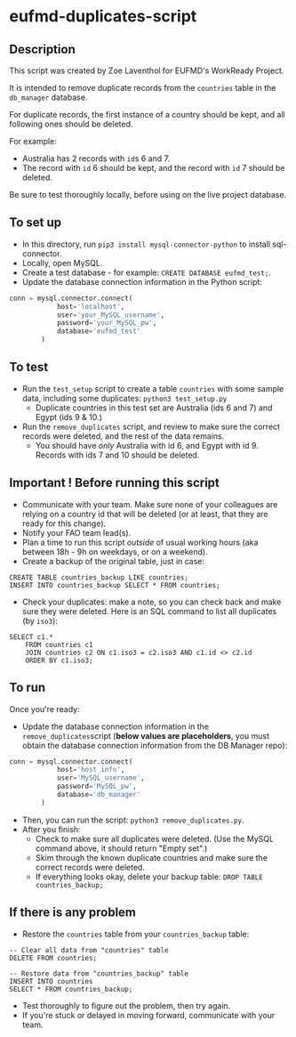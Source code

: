 # eufmd-duplicates-script

## Description

This script was created by Zoe Laventhol for EUFMD's WorkReady Project.

It is intended to remove duplicate records from the `countries` table in the `db_manager` database.

For duplicate records, the first instance of a country should be kept, and all following ones should be deleted.

For example:

- Australia has 2 records with `id`s 6 and 7.
- The record with `id` 6 should be kept, and the record with `id` 7 should be deleted.

Be sure to test thoroughly locally, before using on the live project database.

## To set up

- In this directory, run `pip3 install mysql-connector-python` to install sql-connector.
- Locally, open MySQL.
- Create a test database - for example: `CREATE DATABASE eufmd_test;`.
- Update the database connection information in the Python script:

```Python
conn = mysql.connector.connect(
            host='localhost',
            user='your_MySQL_username',
            password='your_MySQL_pw',
            database='eufmd_test'
        )
```

## To test

- Run the `test_setup` script to create a table `countries` with some sample data, including some duplicates: `python3 test_setup.py`
  - Duplicate countries in this test set are Australia (ids 6 and 7) and Egypt (ids 9 & 10.)
- Run the `remove_duplicates` script, and review to make sure the correct records were deleted, and the rest of the data remains.
  - You should have _only_ Australia with id 6, and Egypt with id 9. Records with ids 7 and 10 should be deleted.

## Important ! Before running this script

- Communicate with your team. Make sure none of your colleagues are relying on a country id that will be deleted (or at least, that they are ready for this change).
- Notify your FAO team lead(s).
- Plan a time to run this script _outside_ of usual working hours (aka between 18h - 9h on weekdays, or on a weekend).
- Create a backup of the original table, just in case:

``` MySQL
CREATE TABLE countries_backup LIKE countries;
INSERT INTO countries_backup SELECT * FROM countries;
```

- Check your duplicates: make a note, so you can check back and make sure they were deleted. Here is an SQL command to list all duplicates (by `iso3`):

``` MySQL
SELECT c1.*
    FROM countries c1
    JOIN countries c2 ON c1.iso3 = c2.iso3 AND c1.id <> c2.id
    ORDER BY c1.iso3;
```

## To run

Once you're ready:

- Update the database connection information in the `remove_duplicates`script (**below values are placeholders**, you must obtain the database connection information from the DB Manager repo):

```Python
conn = mysql.connector.connect(
            host='host_info',
            user='MySQL_username',
            password='MySQL_pw',
            database='db_manager'
        )
```

- Then, you can run the script: `python3 remove_duplicates.py`.
- After you finish:
  - Check to make sure all duplicates were deleted. (Use the MySQL command above, it should return "Empty set".)
  - Skim through the known duplicate countries and make sure the correct records were deleted.
  - If everything looks okay, delete your backup table: `DROP TABLE countries_backup;`

## If there is any problem

- Restore the `countries` table from your `countries_backup` table:

```MySQL
-- Clear all data from "countries" table
DELETE FROM countries;

-- Restore data from "countries_backup" table
INSERT INTO countries
SELECT * FROM countries_backup;
```

- Test thoroughly to figure out the problem, then try again.
- If you're stuck or delayed in moving forward, communicate with your team.